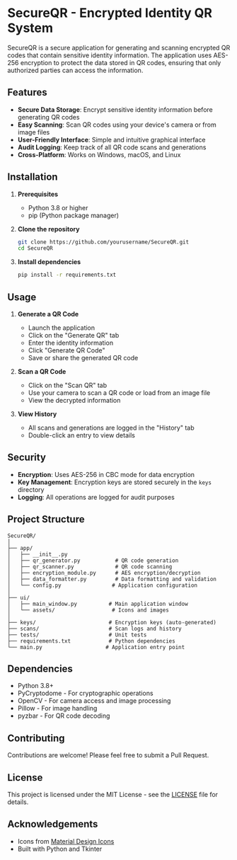# SecureQR - Encrypted Identity QR System

SecureQR is a secure application for generating and scanning encrypted QR codes that contain sensitive identity information. The application uses AES-256 encryption to protect the data stored in QR codes, ensuring that only authorized parties can access the information.

## Features

- **Secure Data Storage**: Encrypt sensitive identity information before generating QR codes
- **Easy Scanning**: Scan QR codes using your device's camera or from image files
- **User-Friendly Interface**: Simple and intuitive graphical interface
- **Audit Logging**: Keep track of all QR code scans and generations
- **Cross-Platform**: Works on Windows, macOS, and Linux

## Installation

1. **Prerequisites**
   - Python 3.8 or higher
   - pip (Python package manager)

2. **Clone the repository**
   ```bash
   git clone https://github.com/yourusername/SecureQR.git
   cd SecureQR
   ```

3. **Install dependencies**
   ```bash
   pip install -r requirements.txt
   ```

## Usage

1. **Generate a QR Code**
   - Launch the application
   - Click on the "Generate QR" tab
   - Enter the identity information
   - Click "Generate QR Code"
   - Save or share the generated QR code

2. **Scan a QR Code**
   - Click on the "Scan QR" tab
   - Use your camera to scan a QR code or load from an image file
   - View the decrypted information

3. **View History**
   - All scans and generations are logged in the "History" tab
   - Double-click an entry to view details

## Security

- **Encryption**: Uses AES-256 in CBC mode for data encryption
- **Key Management**: Encryption keys are stored securely in the `keys` directory
- **Logging**: All operations are logged for audit purposes

## Project Structure

```
SecureQR/
│
├── app/
│   ├── __init__.py
│   ├── qr_generator.py           # QR code generation
│   ├── qr_scanner.py             # QR code scanning
│   ├── encryption_module.py      # AES encryption/decryption
│   ├── data_formatter.py         # Data formatting and validation
│   └── config.py                # Application configuration
│
├── ui/
│   ├── main_window.py          # Main application window
│   └── assets/                  # Icons and images
│
├── keys/                       # Encryption keys (auto-generated)
├── scans/                      # Scan logs and history
├── tests/                      # Unit tests
├── requirements.txt            # Python dependencies
└── main.py                    # Application entry point
```

## Dependencies

- Python 3.8+
- PyCryptodome - For cryptographic operations
- OpenCV - For camera access and image processing
- Pillow - For image handling
- pyzbar - For QR code decoding

## Contributing

Contributions are welcome! Please feel free to submit a Pull Request.

## License

This project is licensed under the MIT License - see the [LICENSE](LICENSE) file for details.

## Acknowledgements

- Icons from [Material Design Icons](https://material.io/resources/icons/)
- Built with Python and Tkinter
